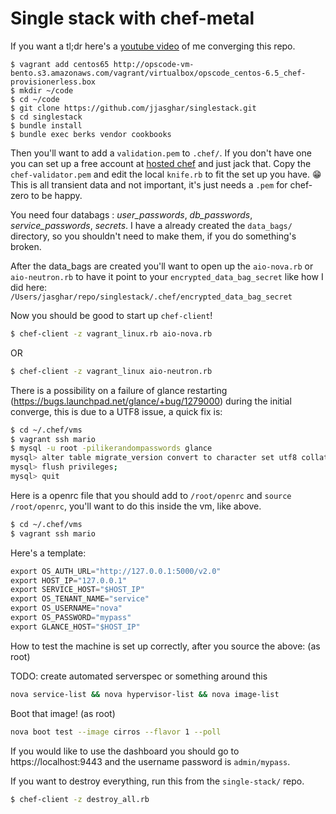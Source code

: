# Single stack with chef-metal

If you want a tl;dr here's a [youtube video](https://www.youtube.com/watch?v=GBtIRfvLzW0) of me converging this repo.

```shell
$ vagrant add centos65 http://opscode-vm-bento.s3.amazonaws.com/vagrant/virtualbox/opscode_centos-6.5_chef-provisionerless.box
$ mkdir ~/code
$ cd ~/code
$ git clone https://github.com/jjasghar/singlestack.git
$ cd singlestack
$ bundle install
$ bundle exec berks vendor cookbooks
```

Then you'll want to add a `validation.pem` to `.chef/`. If you don't have one you can set up a free account at
[hosted chef](https://manage.opscode.com/signup) and just jack that. Copy the `chef-validator.pem` and edit the local
`knife.rb` to fit the set up you have. :grin: This is all transient data and not important, it's just needs a `.pem`
for chef-zero to be happy.

You need four databags : *user_passwords*, *db_passwords*, *service_passwords*, *secrets*. I have a already created
the `data_bags/` directory, so you shouldn't need to make them, if you do something's broken.

After the data_bags are created you'll want to open up the `aio-nova.rb` or `aio-neutron.rb` to have it point to your
 `encrypted_data_bag_secret` like how I did here: `/Users/jasghar/repo/singlestack/.chef/encrypted_data_bag_secret`

Now you should be good to start up `chef-client`!

```bash
$ chef-client -z vagrant_linux.rb aio-nova.rb
```
OR
```bash
$ chef-client -z vagrant_linux aio-neutron.rb
```

There is a possibility on a failure of glance restarting (https://bugs.launchpad.net/glance/+bug/1279000) during the
initial converge, this is due to a UTF8 issue, a quick fix is:

```bash
$ cd ~/.chef/vms
$ vagrant ssh mario
$ mysql -u root -pilikerandompasswords glance
mysql> alter table migrate_version convert to character set utf8 collate utf8_unicode_ci;
mysql> flush privileges;
mysql> quit
```

Here is a openrc file that you should add to `/root/openrc` and `source /root/openrc`, you'll want to do this
inside the vm, like above.

```bash
$ cd ~/.chef/vms
$ vagrant ssh mario
```

Here's a template:

```python
export OS_AUTH_URL="http://127.0.0.1:5000/v2.0"
export HOST_IP="127.0.0.1"
export SERVICE_HOST="$HOST_IP"
export OS_TENANT_NAME="service"
export OS_USERNAME="nova"
export OS_PASSWORD="mypass"
export GLANCE_HOST="$HOST_IP"
```

How to test the machine is set up correctly, after you source the above: (as root)

TODO: create automated serverspec or something around this

```bash
nova service-list && nova hypervisor-list && nova image-list
```

Boot that image! (as root)

```bash
nova boot test --image cirros --flavor 1 --poll
```

If you would like to use the dashboard you should go to https://localhost:9443 and the username password is `admin/mypass`.


If you want to destroy everything, run this from the `single-stack/` repo.

```bash
$ chef-client -z destroy_all.rb
```
